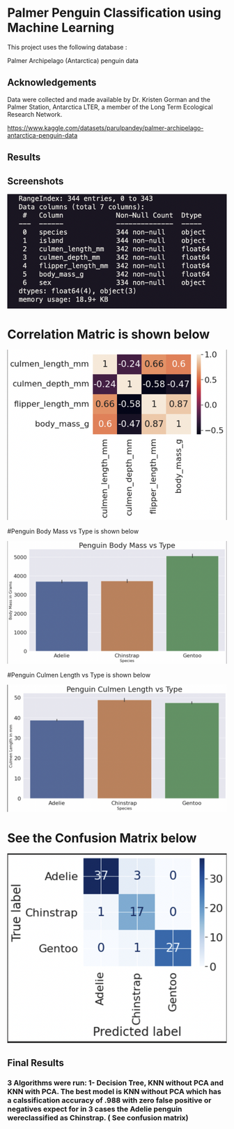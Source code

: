 
# Palmer Penguin Classification using Machine Learning

This project uses the following database :

Palmer Archipelago (Antarctica) penguin data



## Acknowledgements

Data were collected and made available by Dr. Kristen Gorman and the Palmer Station, Antarctica LTER, a member of the Long Term Ecological Research Network.


https://www.kaggle.com/datasets/parulpandey/palmer-archipelago-antarctica-penguin-data




## Results


## Screenshots

![App Screenshot](https://github.com/RodYazdan/CODING-DOJO-Machine-Learning/blob/master/images/Screen%20Shot%202022-07-29%20at%2012.44.52%20AM.png)


# Correlation Matric is shown below


![App Screenshot](https://github.com/RodYazdan/CODING-DOJO-Machine-Learning/blob/master/images/Screen%20Shot%202022-07-29%20at%201.35.38%20AM.png)



#Penguin Body Mass vs Type is shown below

![App Screenshot](https://github.com/RodYazdan/CODING-DOJO-Machine-Learning/blob/master/images/Screen%20Shot%202022-07-29%20at%201.36.19%20AM.png)

#Penguin  Culmen Length vs Type is shown below

![App Screenshot](https://github.com/RodYazdan/CODING-DOJO-Machine-Learning/blob/master/images/Screen%20Shot%202022-07-29%20at%201.36.31%20AM.png)


# See the Confusion Matrix below 


![App Screenshot](https://github.com/RodYazdan/CODING-DOJO-Machine-Learning/blob/master/images/Screen%20Shot%202022-07-29%20at%201.36.56%20AM.png)


## Final Results
### 3 Algorithms were run: 1- Decision Tree, KNN without PCA and KNN with PCA. The best model is KNN without PCA which has a calssification accuracy of .988 with zero false positive or negatives expect for in 3 cases the Adelie penguin wereclassified as Chinstrap. ( See confusion matrix)
